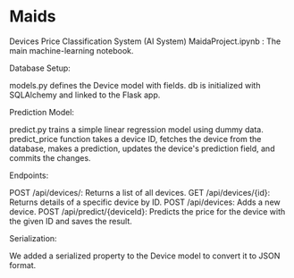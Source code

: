# Maids
 Devices Price Classification System (AI System)
MaidaProject.ipynb :
The main machine-learning notebook. 

Database Setup:

models.py defines the Device model with fields.
db is initialized with SQLAlchemy and linked to the Flask app.

Prediction Model:

predict.py trains a simple linear regression model using dummy data.
predict_price function takes a device ID, fetches the device from the database, makes a prediction, updates the device's prediction field, and commits the changes.

Endpoints:

POST /api/devices/: Returns a list of all devices.
GET /api/devices/{id}: Returns details of a specific device by ID.
POST /api/devices: Adds a new device.
POST /api/predict/{deviceId}: Predicts the price for the device with the given ID and saves the result.

Serialization:

We added a serialized property to the Device model to convert it to JSON format.
